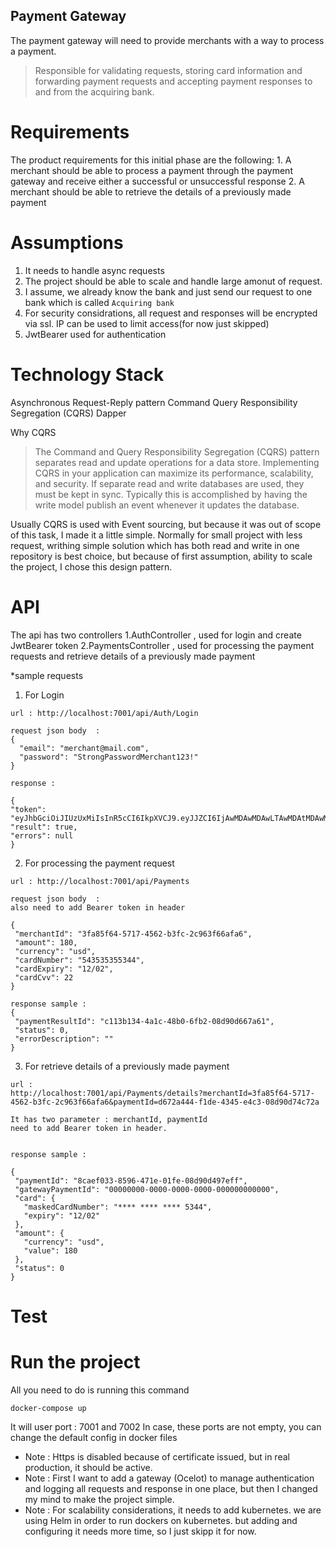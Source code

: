 ## Payment Gateway

The payment gateway will need to provide merchants with a way to process a payment.
  >Responsible for validating requests, storing card information and forwarding payment requests and accepting payment responses to and from the acquiring bank.

# Requirements
  The product requirements for this initial phase are the following:
    1. A merchant should be able to process a payment through the payment gateway and receive either a successful or unsuccessful response
    2. A merchant should be able to retrieve the details of a previously made payment


# Assumptions

  1. It needs to handle async requests 
  2. The project should be able to scale and handle large amonut of request.
  3. I assume, we already know the bank and just send our request to one bank which is called `Acquiring bank`
  4. For security considrations, all request and responses will be encrypted via ssl. IP can be used to limit access(for now just skipped)
  5. JwtBearer used for authentication


# Technology Stack

Asynchronous Request-Reply pattern
Command Query Responsibility Segregation (CQRS) 
Dapper



Why CQRS
  > The Command and Query Responsibility Segregation (CQRS) pattern separates read and update operations for a data store. Implementing CQRS in your application can maximize its performance, scalability, and security. 
  > If separate read and write databases are used, they must be kept in sync. Typically this is accomplished by having the write model publish an event whenever it updates the database. 

Usually CQRS is used with Event sourcing, but because it was out of scope of this task, I made it a little simple. Normally for small project with less request, writhing simple solution which has both read and write in one repository is best choice,  but because of first assumption, ability to scale the project, I chose this design pattern.



# API
  The api has two controllers
  1.AuthController , used for login and create JwtBearer token
  2.PaymentsController , used for processing the payment requests and retrieve details of a previously made payment
  
  *sample requests 
  
  1. For Login
  ```
  url : http://localhost:7001/api/Auth/Login
  
  request json body  :
  {
    "email": "merchant@mail.com",
    "password": "StrongPasswordMerchant123!"
  }
  
  response :
  
  {
  "token": "eyJhbGciOiJIUzUxMiIsInR5cCI6IkpXVCJ9.eyJJZCI6IjAwMDAwMDAwLTAwMDAtMDAwMC0wMDAwLTAwMDAwMDAwMDAwMCIsInN1YiI6Im1lcmNoYW50QG1haWwuY29tIiwiZW1haWwiOiJtZXJjaGFudEBtYWlsLmNvbSIsImp0aSI6IjY4NTc3ODE1LTMyZDYtNGYwMC04ZjFhLWI0YzI3MmJmMGMwOCIsIm5iZiI6MTYxOTk0NTU2OCwiZXhwIjoxNjE5OTY3MTY4LCJpYXQiOjE2MTk5NDU1Njh9.xe2ixGCTDKo3OD8LfHgGb0prRVb_ztHJlWSu4tJToRV7HoxqRueroSM1wf1KT0OnCRMHZQyK59Fm3li2KC9hhg",
  "result": true,
  "errors": null
  }
  ```
  
  2. For processing the payment request
  
   ```
  url : http://localhost:7001/api/Payments
  
  request json body  :
  also need to add Bearer token in header 
  
  {
    "merchantId": "3fa85f64-5717-4562-b3fc-2c963f66afa6",
    "amount": 180,
    "currency": "usd",
    "cardNumber": "543535355344",
    "cardExpiry": "12/02",
    "cardCvv": 22
  }
  
  response sample :
  {
    "paymentResultId": "c113b134-4a1c-48b0-6fb2-08d90d667a61",
    "status": 0,
    "errorDescription": ""
  }
  ```  
  
  3. For retrieve details of a previously made payment
  
   ```
  url :
  http://localhost:7001/api/Payments/details?merchantId=3fa85f64-5717-4562-b3fc-2c963f66afa6&paymentId=d672a444-f1de-4345-e4c3-08d90d74c72a
  
  It has two parameter : merchantId, paymentId
  need to add Bearer token in header. 
  
  
  response sample :
  
  {
    "paymentId": "8caef033-8596-471e-01fe-08d90d497eff",
    "gatewayPaymentId": "00000000-0000-0000-0000-000000000000",
    "card": {
      "maskedCardNumber": "**** **** **** 5344",
      "expiry": "12/02"
    },
    "amount": {
      "currency": "usd",
      "value": 180
    },
    "status": 0
  }
  
  ```  



# Test


# Run the project

All you need to do is running this command

```
docker-compose up
```

It will user port : 7001 and 7002
In case, these ports are not empty, you can change the default config in docker files

* Note : Https is disabled because of certificate issued, but in real production, it should be active.
* Note : First I want to add a gateway (Ocelot) to manage authentication and logging all requests and response in one place, but then I changed my mind to make the project simple.
* Note : For scalability considerations, it needs to add kubernetes. we are using Helm in order to run dockers on kubernetes. but adding and configuring it needs more time, so I just skipp it for now.
